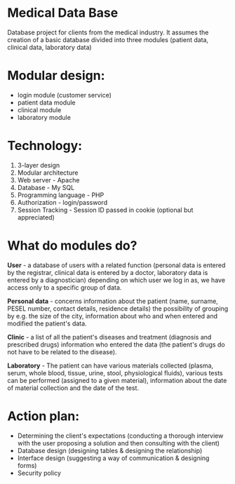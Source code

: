 # Medical Data Base
Database project for clients from the medical industry. It assumes the creation of a basic database divided into three modules (patient data, clinical data, laboratory data)

# Modular design:
- login module (customer service)
- patient data module
- clinical module
- laboratory module

# Technology:
1. 3-layer design
2. Modular architecture
3. Web server - Apache
4. Database - My SQL
5. Programming language - PHP
6. Authorization - login/password
7. Session Tracking - Session ID passed in cookie (optional but appreciated)

# What do modules do?
**User** - a database of users with a related function (personal data is entered by the registrar, clinical data is entered by a doctor, laboratory data is entered by a diagnostician) depending on which user we log in as, we have access only to a specific group of data.

**Personal data** - concerns information about the patient (name, surname, PESEL number, contact details, residence details) the possibility of grouping by e.g. the size of the city, information about who and when entered and modified the patient's data.

**Clinic** - a list of all the patient's diseases and treatment (diagnosis and prescribed drugs) information who entered the data (the patient's drugs do not have to be related to the disease).

**Laboratory** - The patient can have various materials collected (plasma, serum, whole blood, tissue, urine, stool, physiological fluids), various tests can be performed (assigned to a given material), information about the date of material collection and the date of the test.

# Action plan:
- Determining the client's expectations (conducting a thorough interview with the user
proposing a solution and then consulting with the client)
- Database design (designing tables & designing the relationship)
- Interface design (suggesting a way of communication & designing forms)
- Security policy
